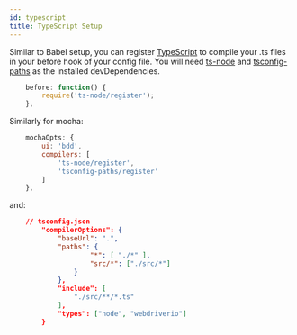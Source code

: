```yaml
---
id: typescript
title: TypeScript Setup
---
```


Similar to Babel setup, you can register [TypeScript](http://www.typescriptlang.org/) to compile your .ts files in your before hook of your config file. You will need [ts-node](https://github.com/TypeStrong/ts-node) and [tsconfig-paths](https://github.com/dividab/tsconfig-paths) as the installed devDependencies.

```js
    before: function() {
        require('ts-node/register');
    },
```

Similarly for mocha:

```js
    mochaOpts: {
        ui: 'bdd',
        compilers: [
            'ts-node/register',
            'tsconfig-paths/register'
        ]
    },
```
and:

```json
    // tsconfig.json
        "compilerOptions": {
            "baseUrl": ".",
            "paths": {
                    "*": [ "./*" ],
                    "src/*": ["./src/*"]
                }
            },
            "include": [
                "./src/**/*.ts"
            ],
            "types": ["node", "webdriverio"]
        }
```
